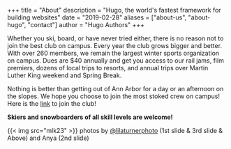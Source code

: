 +++
title = "About"
description = "Hugo, the world's fastest framework for building websites"
date = "2019-02-28"
aliases = ["about-us", "about-hugo", "contact"]
author = "Hugo Authors"
+++

Whether you ski, board, or have never tried either, there is no reason not to join the best club on campus. Every year the club grows bigger and better. With over 260 members, we remain the largest winter sports organization on campus. Dues are $40 annually and get you access to our rail jams, film premiers, dozens of local trips to resorts, and annual trips over Martin Luther King weekend and Spring Break.

Nothing is better than getting out of Ann Arbor for a day or an afternoon on the slopes. We hope you choose to join the most stoked crew on campus! Here is the [link](https://forms.gle/B38QC3PUtVVRRZAV8) to join the club!

**Skiers and snowboarders of all skill levels are welcome!**

{{< img src="mlk23" >}}
photos by [@lilaturnerphoto](https://www.instagram.com/lilaturnerphoto/) (1st slide & 3rd slide & Above) and Anya (2nd slide)
